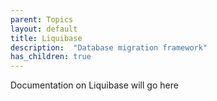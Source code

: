 ```yaml
---
parent: Topics
layout: default
title: Liquibase
description:  "Database migration framework"
has_children: true
---
```


Documentation on Liquibase will go here
